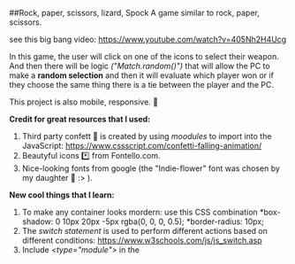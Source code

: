##Rock, paper, scissors, lizard, Spock
A game similar to rock, paper, scissors.

see this big bang video: https://www.youtube.com/watch?v=405Nh2H4Ucg

In this game,  the user will click on one of the icons to select their weapon. And then there will be logic *("Match.random()")* that will allow the PC to make a **random selection** and then it will evaluate which player won or if they choose the same thing there is a tie between the player and the PC.

This project is also mobile, responsive. 📱

**Credit for great resources that I used:**
1. Third party confett 🎉 is created by using *moodules* to import into the JavaScript: https://www.cssscript.com/confetti-falling-animation/
2. Beautyful icons *️⃣ from Fontello.com.
3. Nice-looking fonts from google (the "Indie-flower" font was chosen by my daughter 👧 :>  ).


**New cool things that I learn:**
1. To make any container looks mordern: use this CSS combination
     *box-shadow: 0 10px 20px -5px rgba(0, 0, 0, 0.5);
    *border-radius: 10px;
2. The *switch statement* is used to perform different actions based on different conditions: https://www.w3schools.com/js/js_switch.asp
3. Include *<type="module">* in the <script> element, to declare script as a *module*. This help clear the consusion of placing the JS scripts in order.
